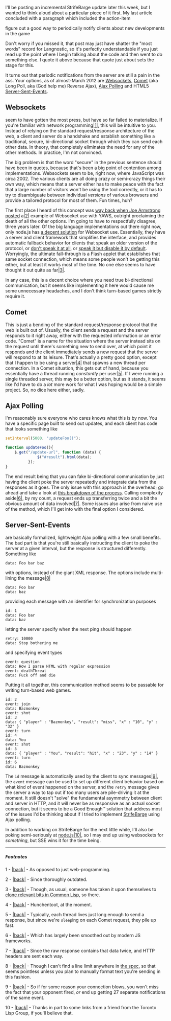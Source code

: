 I'll be posting an incremental StrifeBarge update later this week, but I wanted to think aloud about a particular piece of it first. My last article concluded with a paragraph which included the action-item

figure out a good way to periodically notify clients about new developments in the game

Don't worry if you missed it, that post may just have shatter the "most words" record for Langnostic, so it's perfectly understandable if you just read up the point where I begin talking about the code and then went to do something else. I quote it above because that quote just about sets the stage for this.

It turns out that periodic notifications from the server are still a pain in the ass. Your options, as of almost-March 2012 are [Websockets](http://dev.w3.org/html5/websockets/), [Comet](http://en.wikipedia.org/wiki/Comet_(programming)) (aka Long Poll, aka (God help me) Reverse Ajax), [Ajax Polling](http://ajaxpatterns.org/Periodic_Refresh) and HTML5 [Server-Sent-Events](http://www.html5rocks.com/en/tutorials/eventsource/basics/).

## <a name="websockets"></a>Websockets

seem to have gotten the most press, but have so far failed to materialize. If you're familiar with network programming<a name="note-Thu-Feb-23-154642EST-2012"></a>[|1|](#foot-Thu-Feb-23-154642EST-2012), this will be intuitive to you. Instead of relying on the standard request/response architecture of the web, a client and server do a handshake and establish something like a traditional, secure, bi-directional socket through which they can send each other data. In theory, that completely eliminates the need for any of the other methods. In practice, I'm not convinced.

The big problem is that the word "secure" in the previous sentence should have been in quotes, because that's been a big point of contention among implementations. Websockets seem to be, right now, where JavaScript was circa 2002. The various clients are all doing crazy or semi-crazy things their own way, which means that a server either has to make peace with the fact that a large number of visitors won't be using the tool correctly, or it has to try to disambiguate between individual *versions* of various browsers and provide a tailored protocol for most of them. Fun times, huh?

The first place I heard of this concept was [way back when Joe Armstrong posted](http://armstrongonsoftware.blogspot.com/2009/12/comet-is-dead-long-live-websockets.html) a<a name="note-Thu-Feb-23-154647EST-2012"></a>[|2|](#foot-Thu-Feb-23-154647EST-2012) example of Websocket use with YAWS, outright proclaiming the death of all the other options. I'm going to have to respectfully disagree, three years later. Of the big language implementations out there right now, only node.js has [a decent solution](http://socket.io/) for Websocket use. Essentially, they have a server and client framework that simplifies the interface, and provides automatic fallback behavior for clients that speak an older version of the protocol, or [don't speak it at all](http://www.microsoft.com/download/en/details.aspx?id=43), or [speak it but disable it by default](http://www.mozilla.org/en-US/firefox/4.0b9/releasenotes/). Worryingly, the ultimate fall-through is a Flash applet that establishes that same socket connection, which means some people won't be getting this either, but at least it works most of the time. No one else seems to have thought it out quite as far<a name="note-Thu-Feb-23-154658EST-2012"></a>[|3|](#foot-Thu-Feb-23-154658EST-2012).

In any case, this is a decent choice where you need true bi-directional communication, but it seems like implementing it here would cause me some unnecessary headaches, and I don't think turn-based games strictly require it.

## <a name="comet"></a>Comet

This is just a bending of the standard request/response protocol that the web is built out of. Usually, the client sends a request and the server responds to it right away, either with the requested information or an error code. "Comet" is a name for the situation where the server instead sits on the request until there's something new to send over, at which point it responds and the client immediately sends a new request that the server will respond to at its leisure. That's actually a pretty good option, except that I happen to be using a server<a name="note-Thu-Feb-23-154704EST-2012"></a>[|4|](#foot-Thu-Feb-23-154704EST-2012) that spawns a new thread per connection. In a Comet situation, this gets out of hand, because you essentially have a thread running *constantly* per user<a name="note-Thu-Feb-23-154716EST-2012"></a>[|5|](#foot-Thu-Feb-23-154716EST-2012). If I were running a single threaded server, this may be a better option, but as it stands, it seems like I'd have to do a *lot* more work for what I was hoping would be a simple project. So, no dice here either, sadly.

## <a name="ajax-polling"></a>Ajax Polling

I'm reasonably sure everyone who cares knows what this is by now. You have a specific page built to send out updates, and each client has code that looks something like

```javascript
setInterval(5000, "updateFoo()");

function updateFoo(){
    $.get("/update-url", function (data) {
              $("#result").html(data);
          });
}
```

The end result being that you can fake bi-directional communication by just having the client poke the server repeatedly and integrate data from the responses as it goes. The only issue with this approach is the overhead; go ahead and take a look at [this breakdown of the process](http://en.wikipedia.org/wiki/XMLHttpRequest). Calling complexity aside<a name="note-Thu-Feb-23-154755EST-2012"></a>[|6|](#foot-Thu-Feb-23-154755EST-2012), by my count, a request ends up transferring twice and a bit the obvious amount of data involved<a name="note-Thu-Feb-23-154808EST-2012"></a>[|7|](#foot-Thu-Feb-23-154808EST-2012). Some issues also arise from naive use of the method, which I'll get into with the final option I considered.

## <a name="serversentevents"></a>Server-Sent-Events

are basically formalized, lightweight Ajax polling with a few small benefits. The bad part is that you're still basically instructing the client to poke the server at a given interval, but the response is structured differently. Something like 

```
data: Foo bar baz
```

with options, instead of the giant XML response. The options include multi-lining the message<a name="note-Thu-Feb-23-154814EST-2012"></a>[|8|](#foot-Thu-Feb-23-154814EST-2012)

```
data: Foo bar
data: baz
```

providing each message with an identifier for synchronization purposes

```
id: 1
data: Foo bar
data: baz
```

letting the server specify when the next ping should happen

```
retry: 10000
data: Stop bothering me
```

and specifying event types

```
event: question
data: How I parse HTML with regular expression
event: deathThreat
data: Fuck off and die
```

Putting it all together, this communication method seems to be passable for writing turn-based web games.

```
id: 2
event: join
data: Bazmonkey
event: shot
id: 3
data: { "player" : "Bazmonkey", "result": "miss", "x" : "10", "y" : "32" }
event: turn
id: 4
data: You
event: shot
id: 5
data: { "player" : "You", "result": "hit", "x" : "23", "y" : "14" }
event: turn
id: 6
data: Bazmonkey

```

The `id` message is automatically used by the client to sync messages<a name="note-Thu-Feb-23-154832EST-2012"></a>[|9|](#foot-Thu-Feb-23-154832EST-2012), the `event` message can be used to set up different client behavior based on what kind of event happened on the server, and the `retry` message gives the server a way to tap out if too many users are pile-driving it at the moment. It still doesn't "solve" the fundamental asymmetry between client and server in HTTP, and it will never be as responsive as an actual socket connection, but it seems to be a Good Enough™ solution that address most of the issues I'd be thinking about if I tried to implement [StrifeBarge](https://github.com/Inaimathi/strifebarge) using Ajax polling.

In addition to working on StrifeBarge for the next little while, I'll also be poking semi-seriously at [node.js](http://nodejs.org/)<a name="note-Sun-Feb-26-032221EST-2012"></a>[|10|](#foot-Sun-Feb-26-032221EST-2012), so I may end up using websockets for *something*, but SSE wins it for the time being.

* * *
##### Footnotes

1 - <a name="foot-Thu-Feb-23-154642EST-2012"></a>[|back|](#note-Thu-Feb-23-154642EST-2012) - As opposed to just web-programming.

2 - <a name="foot-Thu-Feb-23-154647EST-2012"></a>[|back|](#note-Thu-Feb-23-154647EST-2012) - Since thoroughly outdated.

3 - <a name="foot-Thu-Feb-23-154658EST-2012"></a>[|back|](#note-Thu-Feb-23-154658EST-2012) - Though, as usual, someone has taken it upon themselves to [clone relevant bits in Common Lisp](https://github.com/e-user/hunchensocket), so there.

4 - <a name="foot-Thu-Feb-23-154704EST-2012"></a>[|back|](#note-Thu-Feb-23-154704EST-2012) - Hunchentoot, at the moment.

5 - <a name="foot-Thu-Feb-23-154716EST-2012"></a>[|back|](#note-Thu-Feb-23-154716EST-2012) - Typically, each thread lives just long enough to send a response, but since we're `sleep`ing on each Comet request, they pile up fast.

6 - <a name="foot-Thu-Feb-23-154755EST-2012"></a>[|back|](#note-Thu-Feb-23-154755EST-2012) - Which has largely been smoothed out by modern JS frameworks.

7 - <a name="foot-Thu-Feb-23-154808EST-2012"></a>[|back|](#note-Thu-Feb-23-154808EST-2012) - Since the raw response contains that data twice, and HTTP headers are sent each way.

8 - <a name="foot-Thu-Feb-23-154814EST-2012"></a>[|back|](#note-Thu-Feb-23-154814EST-2012) - Though I can't find a line limit anywhere in [the spec](http://dev.w3.org/html5/eventsource/), so that seems pointless unless you plan to manually format text you're sending in this fashion.

9 - <a name="foot-Thu-Feb-23-154832EST-2012"></a>[|back|](#note-Thu-Feb-23-154832EST-2012) - So if for some reason your connection blows, you won't miss the fact that your opponent fired, *or* end up getting 27 separate notifications of the same event.

10 - <a name="foot-Sun-Feb-26-032221EST-2012"></a>[|back|](#note-Sun-Feb-26-032221EST-2012) - Thanks in part to some links from a friend from the Toronto Lisp Group, if you'll believe that.
